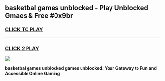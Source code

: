
## basketbal games unblocked - Play Unblocked Gmaes & Free #0x9br
<h3>
<a href="https://news.freeplayer.one?title=basketbal_games_unblocked&ref=03M">CLICK TO PLAY</a></h3>
<hr>

<h3>
<a href="https://news.freeplayer.one?title=basketbal_games_unblocked&ref=03M">CLICK 2 PLAY</a>
  
</h3>

<a href="https://news.freeplayer.one?title=basketbal_games_unblocked&ref=03M"><img src="https://clearcache.store/games.png"></a>


**basketbal games unblocked games unblocked: Your Gateway to Fun and Accessible Online Gaming**
